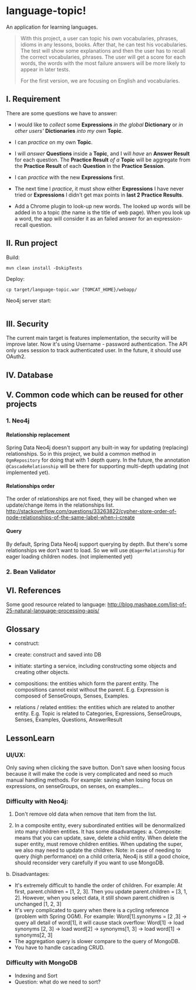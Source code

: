 language-topic!
==============
An application for learning languages.

> With this project, a user can topic his own vocabularies, phrases, idioms in any lessons, books.
> After that, he can test his vocabularies. The test will show some explanations and then the user has to recall the correct vocabularies, phrases.
> The user will get a score for each words, the words with the most failure answers will be more likely to appear in later tests.
> 
> For the first version, we are focusing on English and vocabularies.

## I. Requirement 
There are some questions we have to answer:

- I would like to _collect_ some **Expressions** _in the global_ **Dictionary** or _in other users'_ **Dictionaries** _into my own_ **Topic**.
- I can _practice_ on my own **Topic**.
- I will _answer_ **Questions** inside a **Topic**, and I will _have_ an **Answer Result** for each question. The **Practice Result** _of a_ **Topic** will be aggregate from the **Practice Result** of each **Question** in the **Practice Session**. 
- I can _practice_ with the new **Expressions** first.
- The next time I _practice_, it must show either **Expressions** I have never tried or **Expressions** I didn't get max points in **last 2 Practice Results**.


- Add a Chrome plugin to look-up new words. The looked up words will be added in to a topic (the name is the title of web page). When you look up a word, the app will consider it as an failed answer for an expression-recall question. 

## II. Run project
Build:
```
mvn clean install -DskipTests
```

Deploy:
```
cp target/language-topic.war {TOMCAT_HOME}/webapp/
```

Neo4j server start:
```
```

## III. Security
The current main target is features implementation, the security will be improve later.
Now it's using Username - password authentication. The API only uses session to track authenticated user.
In the future, it should use OAuth2.

## IV. Database

## V. Common code which can be reused for other projects
### 1. Neo4j
#### Relationship replacement
Spring Data Neo4j doesn't support any built-in way for updating (replacing) relationships.
So in this project, we build a common method in `OgmRepository` for doing that with 1 depth query.
In the future, the annotation `@CascadeRelationship` will be there for supporting multi-depth updating (not implemented yet).

#### Relationships order
The order of relationships are not fixed, they will be changed when we update/change items in the relationships list.
http://stackoverflow.com/questions/33263822/cypher-store-order-of-node-relationships-of-the-same-label-when-i-create

#### Query
By default, Spring Data Neo4j support querying by depth. But there's some relationships we don't want to load.
So we will use ``@EagerRelationship`` for eager loading children nodes. (not implemented yet)

### 2. Bean Validator


## VI. References
Some good resource related to language:
http://blog.mashape.com/list-of-25-natural-language-processing-apis/

## Glossary
- construct:
- create: construct and saved into DB
- initiate: starting a service, including constructing some objects and creating other objects.

- compositions: the entities which form the parent entity. The compositions cannot exist without the parent. E.g. Expression is composed of SenseGroups, Senses, Examples. 
- relations / related entities: the entities which are related to another entity. E.g. Topic is related to Categories, Expressions, SenseGroups, Senses, Examples, Questions, AnswerResult

## LessonLearn
### UI/UX: 
Only saving when clicking the save button. 
Don't save when loosing focus because it will make the code is very complicated and need so much manual handling methods. 
For example: saving when losing focus on expressions, on senseGroups, on senses, on examples...

### Difficulty with Neo4j:
1) Don't remove old data when remove that item from the list.

2) In a composite entity, every subordinated entities will be denormalized into many children entities. It has some disadvantages:
a. Composite: means that you can update, save, delete a child entity. When delete the super entity, must remove children entities. When updating the super, we also may need to update the children.
Note: in case of needing to query (high performance) on a child criteria, Neo4j is still a good choice, should reconsider very carefully if you want to use MongoDB.
 
b. Disadvantages:
 + It's extremely difficult to handle the order of children. For example:
 At first, parent.children = [1, 2, 3]. Then you update parent.children = [3, 1, 2]. However, when you select data, it still shown parent.chidlren is unchanged [1, 2, 3]
 + It's very complicated to query when there is a cycling reference (problem with Spring OGM). For example:
 Word[1].synonyms = [2 ,3] -> query all detail of word[1], it will cause stack overflow:
 Word[1] -> load synonyms [2, 3] -> load word[2] -> synonyms[1, 3] -> load word[1] -> synonyms[2, 3]
 + The aggregation query is slower compare to the query of MongoDB.
 + You have to handle cascading CRUD.
 
 ### Difficulty with MongoDB
 + Indexing and Sort
 + Question: what do we need to sort?
